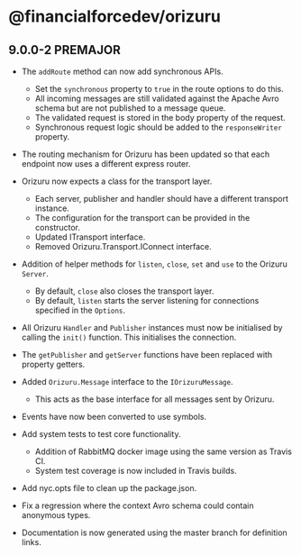# @financialforcedev/orizuru

## 9.0.0-2 PREMAJOR

- The `addRoute` method can now add synchronous APIs.
	- Set the `synchronous` property to `true` in the route options to do this.
	- All incoming messages are still validated against the Apache Avro schema but are not published to a message queue.
	- The validated request is stored in the body property of the request.
	- Synchronous request logic should be added to the `responseWriter` property.
- The routing mechanism for Orizuru has been updated so that each endpoint now uses a different express router.
- Orizuru now expects a class for the transport layer.
	- Each server, publisher and handler should have a different transport instance.
	- The configuration for the transport can be provided in the constructor.
	- Updated ITransport interface.
	- Removed Orizuru.Transport.IConnect interface.
- Addition of helper methods for `listen`, `close`, `set` and `use` to the Orizuru `Server`.
	- By default, `close` also closes the transport layer.
	- By default, `listen` starts the server listening for connections specified in the `Options`.
- All Orizuru `Handler` and `Publisher` instances must now be initialised by calling the `init()` function. This initialises the connection.
- The `getPublisher` and `getServer` functions have been replaced with property getters.
- Added `Orizuru.Message` interface to the `IOrizuruMessage`.
	- This acts as the base interface for all messages sent by Orizuru.

- Events have now been converted to use symbols.
- Add system tests to test core functionality.
	- Addition of RabbitMQ docker image using the same version as Travis CI.
	- System test coverage is now included in Travis builds.
- Add nyc.opts file to clean up the package.json.

- Fix a regression where the context Avro schema could contain anonymous types.
- Documentation is now generated using the master branch for definition links.

